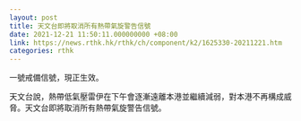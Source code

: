```yaml
---
layout: post
title: 天文台即將取消所有熱帶氣旋警告信號
date: 2021-12-21 11:50:11.000000000 +08:00
link: https://news.rthk.hk/rthk/ch/component/k2/1625330-20211221.htm
categories: rthk
---
```


一號戒備信號，現正生效。
 
天文台說，熱帶低氣壓雷伊在下午會逐漸遠離本港並繼續減弱，對本港不再構成威脅。天文台即將取消所有熱帶氣旋警告信號。
